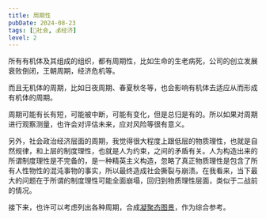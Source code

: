```yaml
---
title: 周期性
pubDate: 2024-08-23
tags: [👫社会, 💰经济]
level: 2
---
```


所有有机体及其组成的组织，都有周期性，比如生命的生老病死，公司的创立发展衰败倒闭，王朝周期，经济危机等。

而且无机体的周期，比如日夜周期、春夏秋冬等，也会影响有机体去适应从而形成有机体的周期。

周期可能有长有短，可能被中断，可能有变化，但是总归是有的。所以如果对周期进行观察测量，也许会对评估未来，应对风险等很有意义。

另外，社会政治经济层面的周期，我觉得很大程度上跟低层的物质理性，也就是自然规律，和上层的制度理性，也就是人为约束，之间的矛盾有关。人为构造出来的所谓制度理性是不完备的，是一种精英主义构造，忽略了真正物质理性是包含了所有人性物性的混沌事物的事实，所以最终造成社会撕裂与崩溃。在我看来，当下最大的问题在于所谓的制度理性可能全面崩塌，回归到物质理性层面，类似于二战前的情况。

接下来，也许可以考虑列出各种周期，合成[凝聚态图景](/lab/20240807a-condensed-state-picture)，作为综合参考。
